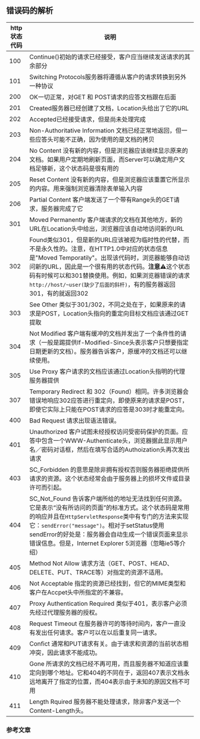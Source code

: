 ## 错误码的解析

|http状态代码|说明|
|---|---|
|100|Continue()初始的请求已经接受，客户应当继续发送请求的其余部分|
|101|Switching Protocols服务器将遵循从客户的请求转换到另外一种协议|
|200|OK一切正常，对GET 和 POST请求的应答文档跟在后面|
|201|Created服务器已经创建了文档，Location头给出了它的URL|
|202|Accepted已经接受请求，但是尚未处理完成|
|203|Non-Authoritative Information 文档已经正常地返回，但一些应答头可能不正确，因为使用的是文档的拷贝|
|204|No Content 没有新的内容，但是浏览器应该继续显示原来的文档。如果用户定期地刷新页面，而Server可以确定用户文档足够新，这个状态码是很有用的|
|205|Reset Content 没有新的内容，但是浏览器应该重置它所显示的内容。用来强制浏览器清除表单输入内容|
|206|Partial Content 客户端发送了一个带有Range头的GET请求，服务器完成了它|
|301|Moved Permanently 客户端请求的文档在其他地方，新的URL在Location头中给出，浏览器应该自动地访问新的URL|
|302|Found类似301，但是新的URL应该被视为临时性的代替，而不是永久性的。注意，在HTTP1.0中对应的状态信息是"Moved Temporatily"。出现该代码时，浏览器能够自动访问新的URL，因此是一个很有用的状态代码。**注意⚠️**这个状态码有时候可以和301替换使用。例如，如果浏览器错误的请求`http://host/~user(缺少了后面的斜杆)`，有的服务器返回301，有的就返回302|
|303|See Other 类似于301/302，不同之处在于，如果原来的请求是POST，Location头指向的重定向目标文档应该通过GET提取|
|304|Not Modified 客户端有缓冲的文档并发出了一个条件性的请求（一般是踢提供If-Modified-Since头表示客户只想要指定日期更新的文档）。服务器告诉客户，原缓冲的文档还可以继续使用。|
|305|Use Proxy 客户请求的文档应该通过Location头指明的代理服务器提供|
|307|Temporary Redirect 和 302（Found）相同。许多浏览器会错误地响应302应答进行重定向，即使原来的请求是POST，即使它实际上只能在POST请求的应答是303时才能重定向。|
|400|Bad Request 请求出现语法错误。|
|401|Unauthorized 客户试图未经授权访问受密码保护的页面。应答中包含一个WWW-Authenticate头，浏览器据此显示用户名／密码对话框，然后在填写合适的Authoization头再次发出请求|
|403|SC_Forbidden 的意思是除非拥有授权否则服务器拒绝提供所请求的资源。这个状态经常会由于服务器上的损坏文件或目录许可而引起。|
|404|SC_Not_Found 告诉客户端所给的地址无法找到任何资源。它是表示“没有所访问的页面”的标准方式。这个状态码是常用的响应并且在`HttpServletResponse`类中有专门的方法来实现它：`sendError("message")`。相对于setStatus使用sendError的好处是：服务器会自动生成一个错误页面来显示错误信息。但是，Internet Explorer 5浏览器（忽略ie5等介绍）|
|405|Method Not Allow 请求方法（GET、POST、HEAD、DELETE、PUT、TRACE等）对指定的资源不适用。|
|406|Not Acceptable 指定的资源已经找到，但它的MIME类型和客户在Accpet头中所指定的不兼容。|
|407|Proxy Authentication Required 类似于401，表示客户必须先经过代理服务器的授权。|
|408|Request Timeout 在服务器许可的等待时间内，客户一直没有发出任何请求。客户可以在以后重复同一请求。|
|409|Confict 通常和PUT请求有关。由于请求和资源的当前状态相冲突，因此请求不能成功。|
|410|Gone 所请求的文档已经不再可用，而且服务器不知道应该重定向到哪个地址。它和404的不同在于，返回407表示文档永远地离开了指定的位置，而404表示由于未知的原因文档不可用|
|411|Length Rquired 服务器不能处理请求，除非客户发送一个Content-Length头。|





### 参考文章
